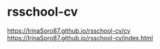 # rsschool-cv
https://IrinaSoro87.github.io/rsschool-cv/cv
https://IrinaSoro87.github.io/rsschool-cv/index.html